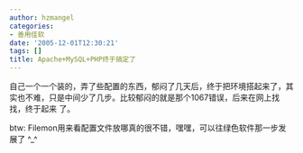 ```yaml
---
author: hzmangel
categories:
- 善用佳软
date: '2005-12-01T12:30:21'
tags: []
title: Apache+MySQL+PHP终于搞定了
---
```

自己一个一个装的，弄了些配置的东西，郁闷了几天后，终于把环境搭起来了，其实也不难，只是中间少了几步。比较郁闷的就是那个1067错误，后来在网上找找，终于起来
了。



btw: Filemon用来看配置文件放哪真的很不错，嘿嘿，可以往绿色软件那一步发展了 ^_^